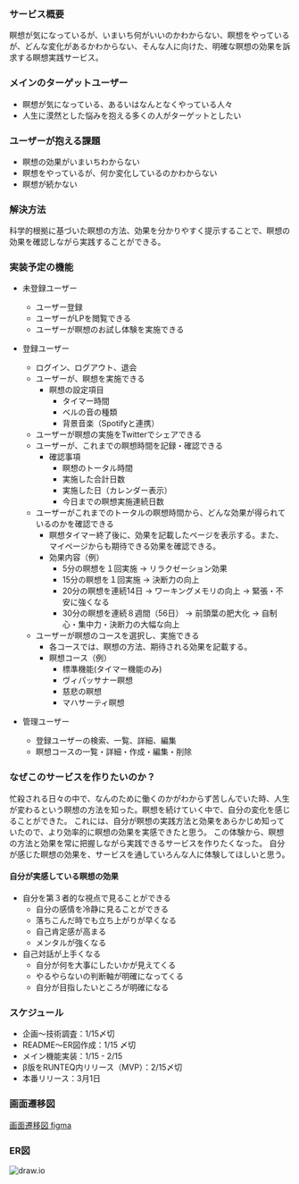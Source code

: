 ### サービス概要

瞑想が気になっているが、いまいち何がいいのかわからない、瞑想をやっているが、どんな変化があるかわからない、そんな人に向けた、明確な瞑想の効果を訴求する瞑想実践サービス。

### メインのターゲットユーザー

- 瞑想が気になっている、あるいはなんとなくやっている人々
- 人生に漠然とした悩みを抱える多くの人がターゲットとしたい

### ユーザーが抱える課題

- 瞑想の効果がいまいちわからない
- 瞑想をやっているが、何か変化しているのかわからない
- 瞑想が続かない

### 解決方法

科学的根拠に基づいた瞑想の方法、効果を分かりやすく提示することで、瞑想の効果を確認しながら実践することができる。

### 実装予定の機能

- 未登録ユーザー
  - ユーザー登録
  - ユーザーがLPを閲覧できる
  - ユーザーが瞑想のお試し体験を実施できる

- 登録ユーザー
  - ログイン、ログアウト、退会
  - ユーザーが、瞑想を実施できる
    - 瞑想の設定項目
      - タイマー時間
      - ベルの音の種類
      - 背景音楽（Spotifyと連携）
  - ユーザーが瞑想の実施をTwitterでシェアできる
  - ユーザーが、これまでの瞑想時間を記録・確認できる
    - 確認事項
      - 瞑想のトータル時間
      - 実施した合計日数
      - 実施した日（カレンダー表示）
      - 今日までの瞑想実施連続日数
  - ユーザーがこれまでのトータルの瞑想時間から、どんな効果が得られているのかを確認できる
    - 瞑想タイマー終了後に、効果を記載したページを表示する。また、マイページからも期待できる効果を確認できる。
    - 効果内容（例）
      - 5分の瞑想を１回実施 → リラクゼーション効果
      - 15分の瞑想を１回実施 → 決断力の向上
      - 20分の瞑想を連続14日 → ワーキングメモリの向上 → 緊張・不安に強くなる
      - 30分の瞑想を連続８週間（56日） → 前頭葉の肥大化 → 自制心・集中力・決断力の大幅な向上
  - ユーザーが瞑想のコースを選択し、実施できる
    - 各コースでは、瞑想の方法、期待される効果を記載する。
    - 瞑想コース（例）
      - 標準機能(タイマー機能のみ)
      - ヴィパッサナー瞑想
      - 慈悲の瞑想
      - マハサーティ瞑想
- 管理ユーザー
  - 登録ユーザーの検索、一覧、詳細、編集
  - 瞑想コースの一覧・詳細・作成・編集・削除

### なぜこのサービスを作りたいのか？

忙殺される日々の中で、なんのために働くのかがわからず苦しんでいた時、人生が変わるという瞑想の方法を知った。瞑想を続けていく中で、自分の変化を感じることができた。
これには、自分が瞑想の実践方法と効果をあらかじめ知っていたので、より効率的に瞑想の効果を実感できたと思う。
この体験から、瞑想の方法と効果を常に把握しながら実践できるサービスを作りたくなった。
自分が感じた瞑想の効果を、サービスを通していろんな人に体験してほしいと思う。

#### 自分が実感している瞑想の効果

- 自分を第３者的な視点で見ることができる
  - 自分の感情を冷静に見ることができる
  - 落ちこんだ時でも立ち上がりが早くなる
  - 自己肯定感が高まる
  - メンタルが強くなる
- 自己対話が上手くなる
  - 自分が何を大事にしたいかが見えてくる
  - やるやらないの判断軸が明確になってくる
  - 自分が目指したいところが明確になる

### スケジュール

- 企画〜技術調査：1/15〆切
- README〜ER図作成：1/15 〆切
- メイン機能実装：1/15 - 2/15
- β版をRUNTEQ内リリース（MVP）：2/15〆切
- 本番リリース：3月1日

### 画面遷移図

[画面遷移図 figma](https://www.figma.com/file/nb1NUI4e0r3rX1AVupLkRX/ZEN_to_live_as_we_are?node-id=0%3A1&t=Dir3vXaWk7B7buyW-1)

### ER図

![draw.io](https://user-images.githubusercontent.com/98957780/212532630-a36e3ffb-d899-4c51-b4b6-c65d0e199d0f.svg)